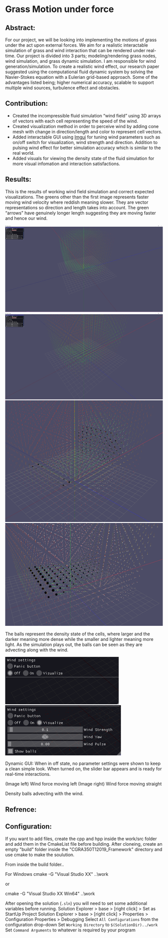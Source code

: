 # Grass Motion under force

## Abstract:

For our project, we will be looking into implementing the motions of grass under the act upon external forces. We aim for a realistic interactable simulation of grass and wind interaction that can be rendered under real-time. Our project is divided into 3 parts; modeling/rendering grass nodes, wind simulation, and grass dynamic simulation. I am responsible for wind generation/simulation. To create a realistic wind effect, our research paper suggested using the computational fluid dynamic system by solving the Navier-Stokes equation with a Eulerian grid-based approach. Some of the advantages listed being; higher numerical accuracy, scalable to support multiple wind sources, turbulence effect and obstacles.

## Contribution:

- Created the incompressible fluid simulation “wind field” using 3D arrays of vectors with each cell representing the speed of the wind.
- Created visualization method in order to perceive wind by adding cone mesh with change in direction/length and color to represent cell vectors.
- Added interactable GUI using [Imgui](https://eliasdaler.github.io/using-imgui-with-sfml-pt2/) for tuning wind parameters such as on/off switch for visualization, wind strength and direction. Addition to pulsing wind effect for better simulation accuracy which is similar to the real world.
- Added visuals for viewing the density state of the fluid simulation for more visual infomation and interaction satisfactions. 

## Results:
This is the results of working wind field simulation and correct expected visualizations. The greens other than the first image represents faster moving wind velocity where reddish meaning slower. They are vector representations so direction and length takes into account. The green “arrows” have genuinely longer length suggesting they are moving faster and hence our wind. 

![wField](screen_capture/vel.PNG)
![wField](screen_capture/vel_flowing.PNG)
![wField](screen_capture/Den_flowing.PNG)
![wField](screen_capture/Density.PNG)

The balls represent the density state of the cells, where larger and the darker meaning more dense while the smaller and lighter meaning more light. As the simulation plays out, the balls can be seen as they are advecting along with the wind.

![wField](screen_capture/imgui2.PNG)
![wField](screen_capture/imgui.PNG)

Dynamic GUI:
When in off state, no parameter settings were shown to keep a clean simple look.
When turned on, the slider bar appears and is ready for real-time interactions.

(Image left) Wind force moving left (Image right) Wind force moving straight

Density balls advecting with the wind.



## Refrence:



## Configuration:

If you want to add files, create the cpp and hpp inside the work/src folder and add them in the CmakeList file before building.
After cloneing, create an empty "build" folder inside the "CGRA350T12019_Framework" directory and use cmake to make the soulution.

From inside the build folder..

For Windows
cmake -G "Visual Studio XX" ..\work

or

cmake -G "Visual Studio XX Win64" ..\work


After opening the solution (`.sln`) you will need to set some additional variables before running.
Solution Explorer > base > [right click] > Set as StartUp Project
Solution Explorer > base > [right click] > Properties > Configuration Properties > Debugging
Select `All Configurations` from the configuration drop-down
Set `Working Directory` to `$(SolutionDir)../work`
Set `Command Arguments` to whatever is required by your program
